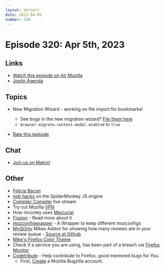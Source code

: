 ```yaml
---
layout: default
date: 2023-04-05
number: 320
---
```


# Episode 320: Apr 5th, 2023

## Links
* [Watch this episode on Air Mozilla](https://mzl.la/joy-of-coding-2023-04-05)
* [Joplin Agenda](https://mikeconley.ca/joc/agendas/Episode-0320.html)

## Topics
* New Migration Wizard - working on file import for bookmarks!
  - See bugs in the new migration wizard? [File them here](https://bugzilla.mozilla.org/enter_bug.cgi?assigned_to=nobody%40mozilla.org&bug_ignored=0&bug_severity=--&bug_status=NEW&cf_a11y_review_project_flag=---&cf_fx_iteration=---&cf_fx_points=---&cf_has_str=---&cf_performance_impact=---&cf_status_firefox111=---&cf_status_firefox112=---&cf_status_firefox113=---&cf_status_firefox_esr102=---&cf_tracking_firefox111=---&cf_tracking_firefox112=---&cf_tracking_firefox113=---&cf_tracking_firefox_esr102=---&cf_tracking_firefox_relnote=---&cf_webcompat_priority=---&component=Migration&contenttypemethod=list&contenttypeselection=text%2Fplain&defined_groups=1&filed_via=standard_form&flag_type-203=X&flag_type-37=X&flag_type-41=X&flag_type-607=X&flag_type-708=X&flag_type-721=X&flag_type-737=X&flag_type-748=X&flag_type-787=X&flag_type-799=X&flag_type-800=X&flag_type-803=X&flag_type-846=X&flag_type-855=X&flag_type-864=X&flag_type-930=X&flag_type-936=X&flag_type-952=X&form_name=enter_bug&maketemplate=Remember%20values%20as%20bookmarkable%20template&op_sys=Unspecified&priority=--&product=Firefox&rep_platform=Unspecified&target_milestone=---&version=unspecified)
  - `browser.migrate.content-modal.enabled` to `true`

* [Rate this episode](https://forms.gle/aYra3LgpsSQyv5jk9)

## Chat
* [Join us on Matrix!](https://matrix.to/#/!enWuAmKDOEEPYejXRk:mozilla.org?via=mozilla.org&via=raim.ist)

## Other
* [Felicia Bacon](https://www.youtube.com/channel/UCMtqVykGztIYmj7OpFf7oeQ/videos)
* [npb hacks](https://www.twitch.tv/BackToTheCode) on the SpiderMonkey JS engine
* [Compiler Compiler](https://www.twitch.tv/codehag) live stream
* Try out Mozilla [VPN](https://vpn.mozilla.org/)
* How mconley uses [Mercurial](https://mikeconley.github.io/documents/How_mconley_uses_Mercurial_for_Mozilla_code)
* [Fission](https://firefox-source-docs.mozilla.org/dom/dom/Fission.html) - Read more about it
* [mozconfigwrapper](https://github.com/ahal/mozconfigwrapper) - A Wrapper to keep different mozconfigs
* [MyQOnly](https://addons.mozilla.org/en-US/firefox/addon/myqonly/) Mikes Addon for showing how many reviews are in your review queue - [Source at Github](https://github.com/mikeconley/myqonly)
* [Mike's Firefox Color Theme](https://addons.mozilla.org/en-US/firefox/addon/electricbluegaloo/)
* Check if a service you are using, has been part of a breach via [Firefox Monitor](https://monitor.firefox.com/breaches)
* [Codetribute](https://codetribute.mozilla.org/) - Help contribute to Firefox, good mentored bugs for You.
  - First, [Create](https://bugzilla.mozilla.org/createaccount.cgi) a Mozilla Bugzilla account.

